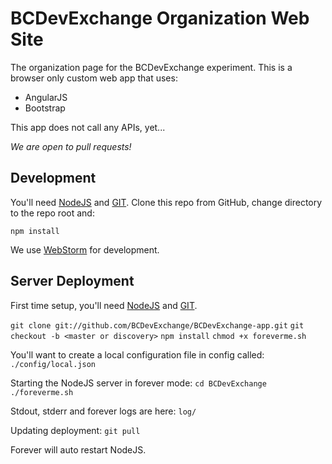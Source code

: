 # BCDevExchange Organization Web Site #
The organization page for the BCDevExchange experiment.  This is a browser only custom web app that uses:

-  AngularJS 
-  Bootstrap

This app does not call any APIs, yet...

*We are open to pull requests!*

## Development ##

You'll need [NodeJS](http://nodejs.org/) and [GIT](http://git-scm.com/downloads). Clone this repo from GitHub, change directory to the repo root and:

`npm install `

We use [WebStorm](https://www.jetbrains.com/webstorm/download/) for development.  

## Server Deployment ##

First time setup, you'll need [NodeJS](http://nodejs.org/) and [GIT](http://git-scm.com/downloads).

`git clone git://github.com/BCDevExchange/BCDevExchange-app.git`
`git checkout -b <master or discovery>`
`npm install`
`chmod +x foreverme.sh`

You'll want to create a local configuration file in config called:
`./config/local.json`

Starting the NodeJS server in forever mode:
`cd BCDevExchange`
`./foreverme.sh`

Stdout, stderr and forever logs are here:
`log/`

Updating deployment:
`git pull`

Forever will auto restart NodeJS.


